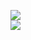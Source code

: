 [![](https://img.shields.io/badge/Made%20With-Github%20Spray-lightgrey.svg?style=for-the-badge&logo=github)](https://github.com/Annihil/github-spray#1818)  
[![](https://i.imgur.com/2DrTn0Z.gif)](https://github.com/Annihil/github-spray)